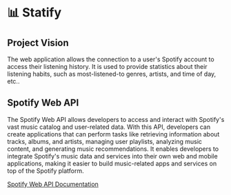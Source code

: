 # 📊 Statify
## Project Vision

The web application allows the connection to a user's Spotify account to access their listening history. It is used to provide statistics about their listening habits, such as most-listened-to genres, artists, and time of day, etc..

## Spotify Web API
The Spotify Web API allows developers to access and interact with Spotify's vast music catalog and user-related data. With this API, developers can create applications that can perform tasks like retrieving information about tracks, albums, and artists, managing user playlists, analyzing music content, and generating music recommendations. It enables developers to integrate Spotify's music data and services into their own web and mobile applications, making it easier to build music-related apps and services on top of the Spotify platform.

[Spotify Web API Documentation](https://developer.spotify.com/documentation/web-api)

